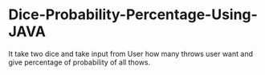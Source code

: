 # Dice-Probability-Percentage-Using-JAVA
It take two dice and take input from User how many throws user want and give percentage of probability of all thows.
